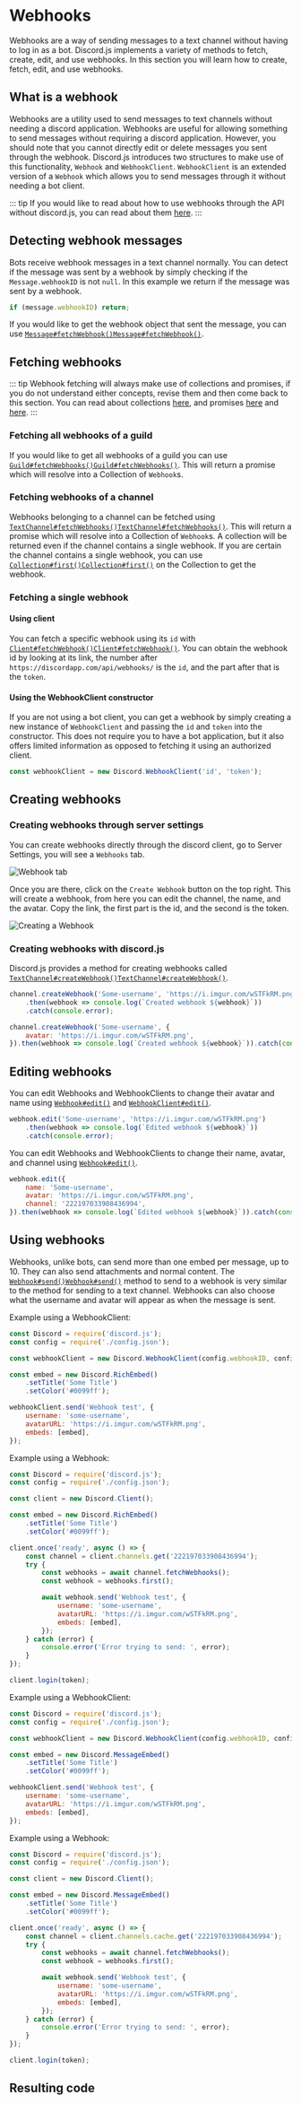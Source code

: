 # Webhooks

Webhooks are a way of sending messages to a text channel without having to log in as a bot. Discord.js implements a variety of methods to fetch, create, edit, and use webhooks. In this section you will learn how to create, fetch, edit, and use webhooks.

## What is a webhook

Webhooks are a utility used to send messages to text channels without needing a discord application. Webhooks are useful for allowing something to send messages without requiring a discord application. However, you should note that you cannot directly edit or delete messages you sent through the webhook. Discord.js introduces two structures to make use of this functionality, `Webhook` and `WebhookClient`. `WebhookClient` is an extended version of a `Webhook` which allows you to send messages through it without needing a bot client.

::: tip
If you would like to read about how to use webhooks through the API without discord.js, you can read about them [here](https://discordapp.com/developers/docs/resources/webhook).
:::

## Detecting webhook messages

Bots receive webhook messages in a text channel normally. You can detect if the message was sent by a webhook by simply checking if the `Message.webhookID` is not `null`. In this example we return if the message was sent by a webhook.

```js
if (message.webhookID) return;
```

If you would like to get the webhook object that sent the message, you can use <branch version="11.x" inline>[`Message#fetchWebhook()`](https://discord.js.org/#/docs/main/v11/class/Message?scrollTo=fetchWebhook)</branch><branch version="12.x" inline>[`Message#fetchWebhook()`](https://discord.js.org/#/docs/main/stable/class/Message?scrollTo=fetchWebhook)</branch>.

## Fetching webhooks

::: tip
Webhook fetching will always make use of collections and promises, if you do not understand either concepts, revise them and then come back to this section.  You can read about collections [here](/additional-info/collections.md), and promises [here](/additional-info/async-await.md) and [here](https://developer.mozilla.org/en-US/docs/Web/JavaScript/Guide/Using_promises).
:::

### Fetching all webhooks of a guild

If you would like to get all webhooks of a guild you can use <branch version="11.x" inline>[`Guild#fetchWebhooks()`](https://discord.js.org/#/docs/main/v11/class/Guild?scrollTo=fetchWebhooks)</branch><branch version="12.x" inline>[`Guild#fetchWebhooks()`](https://discord.js.org/#/docs/main/stable/class/Guild?scrollTo=fetchWebhooks)</branch>. This will return a promise which will resolve into a Collection of `Webhook`s.

### Fetching webhooks of a channel

Webhooks belonging to a channel can be fetched using <branch version="11.x" inline>[`TextChannel#fetchWebhooks()`](https://discord.js.org/#/docs/main/v11/class/TextChannel?scrollTo=fetchWebhooks)</branch><branch version="12.x" inline>[`TextChannel#fetchWebhooks()`](https://discord.js.org/#/docs/main/stable/class/TextChannel?scrollTo=fetchWebhooks)</branch>. This will return a promise which will resolve into a Collection of `Webhook`s. A collection will be returned even if the channel contains a single webhook. If you are certain the channel contains a single webhook, you can use <branch version="11.x" inline>[`Collection#first()`](https://discord.js.org/#/docs/main/v11/class/Collection?scrollTo=first)</branch><branch version="12.x" inline>[`Collection#first()`](https://discord.js.org/#/docs/collection/stable/class/Collection?scrollTo=first)</branch> on the Collection to get the webhook.

### Fetching a single webhook

#### Using client

You can fetch a specific webhook using its `id` with <branch version="11.x" inline>[`Client#fetchWebhook()`](https://discord.js.org/#/docs/main/v11/class/Client?scrollTo=fetchWebhook)</branch><branch version="12.x" inline>[`Client#fetchWebhook()`](https://discord.js.org/#/docs/main/stable/class/Client?scrollTo=fetchWebhook)</branch>. You can obtain the webhook id by looking at its link, the number after `https://discordapp.com/api/webhooks/` is the `id`, and the part after that is the `token`.

#### Using the WebhookClient constructor

If you are not using a bot client, you can get a webhook by simply creating a new instance of `WebhookClient` and passing the `id` and `token` into the constructor. This does not require you to have a bot application, but it also offers limited information as opposed to fetching it using an authorized client.

```js
const webhookClient = new Discord.WebhookClient('id', 'token');
```

## Creating webhooks

### Creating webhooks through server settings

You can create webhooks directly through the discord client, go to Server Settings, you will see a `Webhooks` tab.

![Webhook tab](~@/images/creating-webhooks-1.png)

Once you are there, click on the `Create Webhook` button on the top right. This will create a webhook, from here you can edit the channel, the name, and the avatar. Copy the link, the first part is the id, and the second is the token.

![Creating a Webhook](~@/images/creating-webhooks-2.png)

### Creating webhooks with discord.js


Discord.js provides a method for creating webhooks called <branch version="11.x" inline>[`TextChannel#createWebhook()`](https://discord.js.org/#/docs/main/v11/class/TextChannel?scrollTo=createWebhook)</branch><branch version="12.x" inline>[`TextChannel#createWebhook()`](https://discord.js.org/#/docs/main/stable/class/TextChannel?scrollTo=createWebhook)</branch>.

<branch version="11.x">

```js
channel.createWebhook('Some-username', 'https://i.imgur.com/wSTFkRM.png')
    .then(webhook => console.log(`Created webhook ${webhook}`))
    .catch(console.error);
```

</branch>
<branch version="12.x">

```js
channel.createWebhook('Some-username', {
    avatar: 'https://i.imgur.com/wSTFkRM.png',
}).then(webhook => console.log(`Created webhook ${webhook}`)).catch(console.error);
```

</branch>

## Editing webhooks

<branch version="11.x">

You can edit Webhooks and WebhookClients to change their avatar and name using [`Webhook#edit()`](https://discord.js.org/#/docs/main/v11/class/Webhook?scrollTo=edit) and [`WebhookClient#edit()`](https://discord.js.org/#/docs/main/v11/class/WebhookClient?scrollTo=edit).

```js
webhook.edit('Some-username', 'https://i.imgur.com/wSTFkRM.png')
    .then(webhook => console.log(`Edited webhook ${webhook}`))
    .catch(console.error);
```

</branch>
<branch version="12.x">

You can edit Webhooks and WebhookClients to change their name, avatar, and channel using [`Webhook#edit()`](https://discord.js.org/#/docs/main/stable/class/Webhook?scrollTo=edit).

```js
webhook.edit({
    name: 'Some-username',
    avatar: 'https://i.imgur.com/wSTFkRM.png',
    channel: '222197033908436994',
}).then(webhook => console.log(`Edited webhook ${webhook}`)).catch(console.error);
```

</branch>

## Using webhooks

Webhooks, unlike bots, can send more than one embed per message, up to 10. They can also send attachments and normal content. The <branch version="11.x" inline> [`Webhook#send()`](https://discord.js.org/#/docs/main/v11/class/Webhook?scrollTo=send)</branch><branch version="12.x" inline>[`Webhook#send()`](https://discord.js.org/#/docs/main/stable/class/Webhook?scrollTo=send)</branch> method to send to a webhook is very similar to the method for sending to a text channel. Webhooks can also choose what the username and avatar will appear as when the message is sent.

<branch version="11.x">

Example using a WebhookClient:

```js
const Discord = require('discord.js');
const config = require('./config.json');

const webhookClient = new Discord.WebhookClient(config.webhookID, config.webhookToken);

const embed = new Discord.RichEmbed()
    .setTitle('Some Title')
    .setColor('#0099ff');

webhookClient.send('Webhook test', {
    username: 'some-username',
    avatarURL: 'https://i.imgur.com/wSTFkRM.png',
    embeds: [embed],
});
```

Example using a Webhook:

```js
const Discord = require('discord.js');
const config = require('./config.json');

const client = new Discord.Client();

const embed = new Discord.RichEmbed()
    .setTitle('Some Title')
    .setColor('#0099ff');

client.once('ready', async () => {
    const channel = client.channels.get('222197033908436994');
    try {
        const webhooks = await channel.fetchWebhooks();
        const webhook = webhooks.first();

        await webhook.send('Webhook test', {
            username: 'some-username',
            avatarURL: 'https://i.imgur.com/wSTFkRM.png',
            embeds: [embed],
        });
    } catch (error) {
        console.error('Error trying to send: ', error);
    }
});

client.login(token);
```

</branch>
<branch version="12.x">

Example using a WebhookClient:

```js
const Discord = require('discord.js');
const config = require('./config.json');

const webhookClient = new Discord.WebhookClient(config.webhookID, config.webhookToken);

const embed = new Discord.MessageEmbed()
    .setTitle('Some Title')
    .setColor('#0099ff');

webhookClient.send('Webhook test', {
    username: 'some-username',
    avatarURL: 'https://i.imgur.com/wSTFkRM.png',
    embeds: [embed],
});
```

Example using a Webhook:

```js
const Discord = require('discord.js');
const config = require('./config.json');

const client = new Discord.Client();

const embed = new Discord.MessageEmbed()
    .setTitle('Some Title')
    .setColor('#0099ff');

client.once('ready', async () => {
    const channel = client.channels.cache.get('222197033908436994');
    try {
        const webhooks = await channel.fetchWebhooks();
        const webhook = webhooks.first();

        await webhook.send('Webhook test', {
            username: 'some-username',
            avatarURL: 'https://i.imgur.com/wSTFkRM.png',
            embeds: [embed],
        });
    } catch (error) {
        console.error('Error trying to send: ', error);
    }
});

client.login(token);
```
</branch>

## Resulting code

<resulting-code/>
